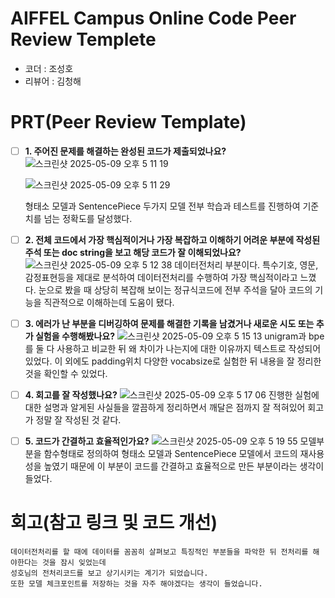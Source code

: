 # AIFFEL Campus Online Code Peer Review Templete
- 코더 : 조성호
- 리뷰어 : 김청해


# PRT(Peer Review Template)
- [ ]  **1. 주어진 문제를 해결하는 완성된 코드가 제출되었나요?**
   ![스크린샷 2025-05-09 오후 5 11 19](https://github.com/user-attachments/assets/fe40e6ee-d169-4fca-8ece-cbabc13f294d)

    ![스크린샷 2025-05-09 오후 5 11 29](https://github.com/user-attachments/assets/dcb17320-1b28-45f7-9da3-3dfe4ac7eb69)

    형태소 모델과 SentencePiece 두가지 모델 전부 학습과 테스트를 진행하여 기준치를 넘는 정확도를 달성했다.

- [ ]  **2. 전체 코드에서 가장 핵심적이거나 가장 복잡하고 이해하기 어려운 부분에 작성된 
주석 또는 doc string을 보고 해당 코드가 잘 이해되었나요?**
    ![스크린샷 2025-05-09 오후 5 12 38](https://github.com/user-attachments/assets/66f7ac16-6cd9-4da1-b3b5-ecdd39e9b1b4)
    데이터전처리 부분이다. 특수기호, 영문, 감정표현등을 제대로 분석하여 데이터전처리를 수행하여 가장 핵심적이라고 느꼈다.
    눈으로 봤을 때 상당히 복잡해 보이는 정규식코드에 전부 주석을 달아 코드의 기능을 직관적으로 이해하는데 도움이 됐다.
    
         
- [ ]  **3. 에러가 난 부분을 디버깅하여 문제를 해결한 기록을 남겼거나
새로운 시도 또는 추가 실험을 수행해봤나요?**
   ![스크린샷 2025-05-09 오후 5 15 13](https://github.com/user-attachments/assets/4d78af67-e2c8-415d-8bf2-1be8a95cd2b6)
    unigram과 bpe를 둘 다 사용하고 비교한 뒤 왜 차이가 나는지에 대한 이유까지 텍스트로 작성되어있었다.
    이 외에도 padding위치 다양한 vocabsize로 실험한 뒤 내용을 잘 정리한 것을 확인할 수 있었다.
         
- [ ]  **4. 회고를 잘 작성했나요?**
    ![스크린샷 2025-05-09 오후 5 17 06](https://github.com/user-attachments/assets/f3a70c93-7eb0-440c-9530-c18f6ac56e69)
    진행한 실험에 대한 설명과 알게된 사실들을 깔끔하게 정리하면서 깨달은 점까지 잘 적혀있어
    회고가 정말 잘 작성된 것 같다.
        
- [ ]  **5. 코드가 간결하고 효율적인가요?**
    ![스크린샷 2025-05-09 오후 5 19 55](https://github.com/user-attachments/assets/ba68ff4a-e06c-47f1-b3e0-ac93a959de78)
    모델부분을 함수형태로 정의하여 형태소 모델과 SentencePiece 모델에서 코드의 재사용성을 높였기 때문에
    이 부분이 코드를 간결하고 효율적으로 만든 부분이라는 생각이 들었다.
 
# 회고(참고 링크 및 코드 개선)
```
데이터전처리를 할 때에 데이터를 꼼꼼히 살펴보고 특징적인 부분들을 파악한 뒤 전처리를 해야한다는 것을 잠시 잊었는데
성호님의 전처리코드를 보고 상기시키는 계기가 되었습니다.
또한 모델 체크포인트를 저장하는 것을 자주 해야겠다는 생각이 들었습니다.
```
